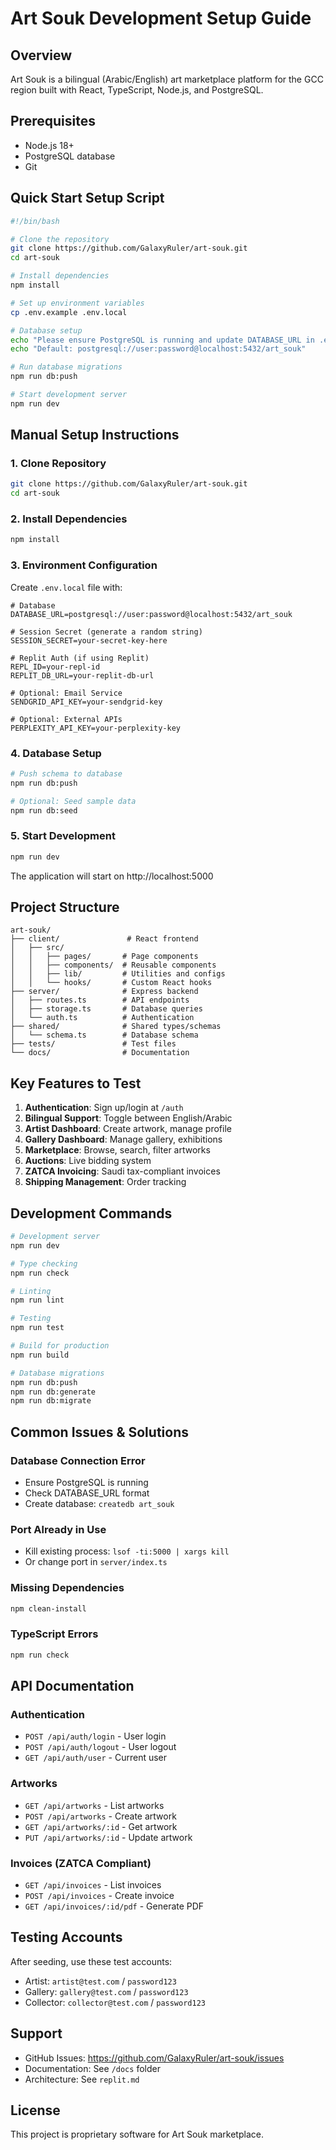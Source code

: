 # Art Souk Development Setup Guide

## Overview
Art Souk is a bilingual (Arabic/English) art marketplace platform for the GCC region built with React, TypeScript, Node.js, and PostgreSQL.

## Prerequisites
- Node.js 18+ 
- PostgreSQL database
- Git

## Quick Start Setup Script

```bash
#!/bin/bash

# Clone the repository
git clone https://github.com/GalaxyRuler/art-souk.git
cd art-souk

# Install dependencies
npm install

# Set up environment variables
cp .env.example .env.local

# Database setup
echo "Please ensure PostgreSQL is running and update DATABASE_URL in .env.local"
echo "Default: postgresql://user:password@localhost:5432/art_souk"

# Run database migrations
npm run db:push

# Start development server
npm run dev
```

## Manual Setup Instructions

### 1. Clone Repository
```bash
git clone https://github.com/GalaxyRuler/art-souk.git
cd art-souk
```

### 2. Install Dependencies
```bash
npm install
```

### 3. Environment Configuration
Create `.env.local` file with:
```env
# Database
DATABASE_URL=postgresql://user:password@localhost:5432/art_souk

# Session Secret (generate a random string)
SESSION_SECRET=your-secret-key-here

# Replit Auth (if using Replit)
REPL_ID=your-repl-id
REPLIT_DB_URL=your-replit-db-url

# Optional: Email Service
SENDGRID_API_KEY=your-sendgrid-key

# Optional: External APIs
PERPLEXITY_API_KEY=your-perplexity-key
```

### 4. Database Setup
```bash
# Push schema to database
npm run db:push

# Optional: Seed sample data
npm run db:seed
```

### 5. Start Development
```bash
npm run dev
```

The application will start on http://localhost:5000

## Project Structure
```
art-souk/
├── client/               # React frontend
│   ├── src/
│   │   ├── pages/       # Page components
│   │   ├── components/  # Reusable components
│   │   ├── lib/         # Utilities and configs
│   │   └── hooks/       # Custom React hooks
├── server/              # Express backend
│   ├── routes.ts        # API endpoints
│   ├── storage.ts       # Database queries
│   └── auth.ts          # Authentication
├── shared/              # Shared types/schemas
│   └── schema.ts        # Database schema
├── tests/               # Test files
└── docs/                # Documentation

```

## Key Features to Test
1. **Authentication**: Sign up/login at `/auth`
2. **Bilingual Support**: Toggle between English/Arabic
3. **Artist Dashboard**: Create artwork, manage profile
4. **Gallery Dashboard**: Manage gallery, exhibitions
5. **Marketplace**: Browse, search, filter artworks
6. **Auctions**: Live bidding system
7. **ZATCA Invoicing**: Saudi tax-compliant invoices
8. **Shipping Management**: Order tracking

## Development Commands
```bash
# Development server
npm run dev

# Type checking
npm run check

# Linting
npm run lint

# Testing
npm run test

# Build for production
npm run build

# Database migrations
npm run db:push
npm run db:generate
npm run db:migrate
```

## Common Issues & Solutions

### Database Connection Error
- Ensure PostgreSQL is running
- Check DATABASE_URL format
- Create database: `createdb art_souk`

### Port Already in Use
- Kill existing process: `lsof -ti:5000 | xargs kill`
- Or change port in `server/index.ts`

### Missing Dependencies
```bash
npm clean-install
```

### TypeScript Errors
```bash
npm run check
```

## API Documentation

### Authentication
- `POST /api/auth/login` - User login
- `POST /api/auth/logout` - User logout
- `GET /api/auth/user` - Current user

### Artworks
- `GET /api/artworks` - List artworks
- `POST /api/artworks` - Create artwork
- `GET /api/artworks/:id` - Get artwork
- `PUT /api/artworks/:id` - Update artwork

### Invoices (ZATCA Compliant)
- `GET /api/invoices` - List invoices
- `POST /api/invoices` - Create invoice
- `GET /api/invoices/:id/pdf` - Generate PDF

## Testing Accounts
After seeding, use these test accounts:
- Artist: `artist@test.com` / `password123`
- Gallery: `gallery@test.com` / `password123`
- Collector: `collector@test.com` / `password123`

## Support
- GitHub Issues: https://github.com/GalaxyRuler/art-souk/issues
- Documentation: See `/docs` folder
- Architecture: See `replit.md`

## License
This project is proprietary software for Art Souk marketplace.
